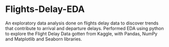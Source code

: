 # Flights-Delay-EDA
An exploratory data analysis done on flights delay data to discover trends that contribute to arrival and departure delays.
Performed EDA using python to explore the Flight Delay Data gotten from Kaggle, with Pandas, NumPy and Matplotlib and Seaborn libraries.
